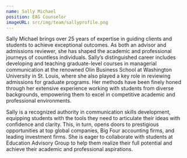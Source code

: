 ```yaml
---
name: Sally Michael
position: EAG Counselor
imageURL: src/img/team/sallyprofile.png
---
```


Sally Michael brings over 25 years of expertise in guiding clients and students to achieve exceptional outcomes. As both an advisor and admissions reviewer, she has shaped the academic and professional journeys of countless individuals. Sally’s distinguished career includes developing and teaching graduate-level courses in managerial communication at the renowned Olin Business School at Washington University in St. Louis, where she also played a key role in reviewing admissions for graduate programs. Her methods have been finely honed through her extensive experience working with students from diverse backgrounds, empowering them to excel in competitive academic and professional environments.

Sally is a recognized authority in communication skills development, equipping students with the tools they need to articulate their ideas with confidence and clarity. This, in turn, opens doors to prestigious opportunities at top global companies, Big Four accounting firms, and leading investment firms. She is eager to collaborate with students at Education Advisory Group to help them realize their full potential and achieve their academic and professional aspirations.
